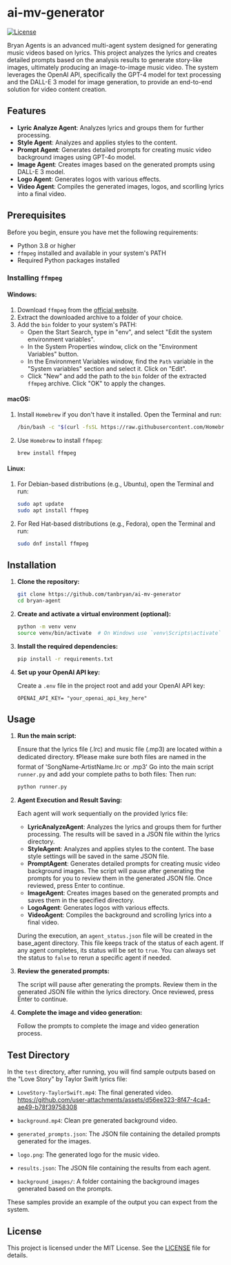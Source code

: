 # ai-mv-generator

[![License](https://img.shields.io/badge/license-MIT-blue.svg)](LICENSE)

Bryan Agents is an advanced multi-agent system designed for generating music videos based on lyrics. This project analyzes the lyrics and creates detailed prompts based on the analysis results to generate story-like images, ultimately producing an image-to-image music video. The system leverages the OpenAI API, specifically the GPT-4 model for text processing and the DALL-E 3 model for image generation, to provide an end-to-end solution for video content creation.

## Features

- **Lyric Analyze Agent**: Analyzes lyrics and groups them for further processing.
- **Style Agent**: Analyzes and applies styles to the content.
- **Prompt Agent**: Generates detailed prompts for creating music video background images using GPT-4o model.
- **Image Agent**: Creates images based on the generated prompts using DALL-E 3 model.
- **Logo Agent**: Generates logos with various effects.
- **Video Agent**: Compiles the generated images, logos, and scorlling lyrics into a final video.

## Prerequisites

Before you begin, ensure you have met the following requirements:
- Python 3.8 or higher
- `ffmpeg` installed and available in your system's PATH
- Required Python packages installed

### Installing `ffmpeg`

#### Windows:

1. Download `ffmpeg` from the [official website](https://ffmpeg.org/download.html).
2. Extract the downloaded archive to a folder of your choice.
3. Add the `bin` folder to your system's PATH:
    - Open the Start Search, type in "env", and select "Edit the system environment variables".
    - In the System Properties window, click on the "Environment Variables" button.
    - In the Environment Variables window, find the `Path` variable in the "System variables" section and select it. Click on "Edit".
    - Click "New" and add the path to the `bin` folder of the extracted `ffmpeg` archive. Click "OK" to apply the changes.

#### macOS:

1. Install `Homebrew` if you don't have it installed. Open the Terminal and run:

    ```bash
    /bin/bash -c "$(curl -fsSL https://raw.githubusercontent.com/Homebrew/install/HEAD/install.sh)"
    ```

2. Use `Homebrew` to install `ffmpeg`:

    ```bash
    brew install ffmpeg
    ```

#### Linux:

1. For Debian-based distributions (e.g., Ubuntu), open the Terminal and run:

    ```bash
    sudo apt update
    sudo apt install ffmpeg
    ```

2. For Red Hat-based distributions (e.g., Fedora), open the Terminal and run:

    ```bash
    sudo dnf install ffmpeg
    ```

## Installation

1. **Clone the repository:**

    ```bash
    git clone https://github.com/tanbryan/ai-mv-generator
    cd bryan-agent
    ```

2. **Create and activate a virtual environment (optional):**

    ```bash
    python -m venv venv
    source venv/bin/activate  # On Windows use `venv\Scripts\activate`
    ```

3. **Install the required dependencies:**

    ```bash
    pip install -r requirements.txt
    ```

4. **Set up your OpenAI API key:**

    Create a `.env` file in the project root and add your OpenAI API key:

    ```env
    OPENAI_API_KEY= "your_openai_api_key_here"
    ```

## Usage

1. **Run the main script:**

    Ensure that the lyrics file (.lrc) and music file (.mp3) are located within a dedicated directory. 
    ❗️Please make sure both files are named in the format of 'SongName-ArtistName.lrc or .mp3'
    Go into the main script `runner.py` and add your complete paths to both files:
    Then run: 

    ```bash
    python runner.py
    ```

2. **Agent Execution and Result Saving:**

    Each agent will work sequentially on the provided lyrics file:
    - **LyricAnalyzeAgent**: Analyzes the lyrics and groups them for further processing. The results will be saved in a JSON file within the lyrics directory.
    - **StyleAgent**: Analyzes and applies styles to the content. The base style settings will be saved in the same JSON file.
    - **PromptAgent**: Generates detailed prompts for creating music video background images. The script will pause after generating the prompts for you to review them in the generated JSON file. Once reviewed, press Enter to continue.
    - **ImageAgent**: Creates images based on the generated prompts and saves them in the specified directory.
    - **LogoAgent**: Generates logos with various effects.
    - **VideoAgent**: Compiles the background and scrolling lyrics into a final video.

    During the execution, an `agent_status.json` file will be created in the base_agent directory. This file keeps track of the status of each agent. If any agent completes, its status will be set to `true`. You can always set the status to `false` to rerun a specific agent if needed.

3. **Review the generated prompts:**

    The script will pause after generating the prompts. Review them in the generated JSON file within the lyrics directory. Once reviewed, press Enter to continue.

4. **Complete the image and video generation:**

    Follow the prompts to complete the image and video generation process.
    
## Test Directory

In the `test` directory, after running, you will find sample outputs based on the "Love Story" by Taylor Swift lyrics file:

- `LoveStory-TaylorSwift.mp4`: The final generated video.
https://github.com/user-attachments/assets/d56ee323-8f47-4ca4-ae49-b78f39758308

- `background.mp4`: Clean pre generated background video.
- `generated_prompts.json`: The JSON file containing the detailed prompts generated for the images.
- `logo.png`: The generated logo for the music video.
- `results.json`: The JSON file containing the results from each agent.
- `background_images/`: A folder containing the background images generated based on the prompts.

These samples provide an example of the output you can expect from the system.


## License

This project is licensed under the MIT License. See the [LICENSE](LICENSE) file for details.
